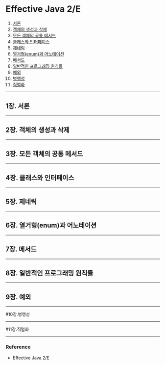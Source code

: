 # Effective Java 2/E

1. [서론](#1장.-서론)
2. [객체의 생성과 삭제](#2장.-객체의-생성과-삭제)
3. [모든 객체의 공통 메서드](#3장.-모든-객체의-공통-메서드)
4. [클래스와 인터페이스](#4장.-클래스와-인터페이스)
5. [제네릭](#5장.-제네릭)
6. [열거형(enum)과 어노테이션](#6장.-열거형(enum)과-어노테이션)
7. [메서드](#7장.-메서드)
8. [일반적인 프로그래밍 원칙들](#8장.-일반적인-프로그래밍-원칙들)
9. [예외](#9장.-예외)
10. [병행성](#10장.병행성)
11. [직렬화](#11장.직렬화)
---
## 1장. 서론


---
## 2장. 객체의 생성과 삭제


---
## 3장. 모든 객체의 공통 메서드


---
## 4장. 클래스와 인터페이스


---
## 5장. 제네릭


---
## 6장. 열거형(enum)과 어노테이션


---
## 7장. 메서드


---
## 8장. 일반적인 프로그래밍 원칙들


---
## 9장. 예외


---
#10장.병행성


---
#11장.직렬화


---

### Reference
- Effective Java 2/E